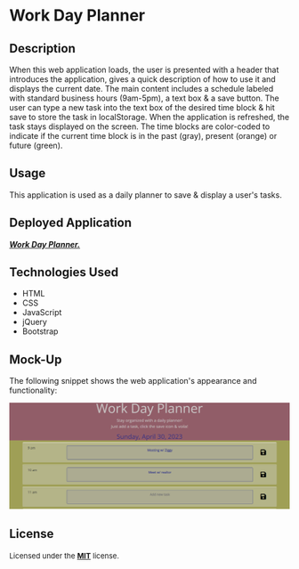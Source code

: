 # Work Day Planner

## Description

When this web application loads, the user is presented with a header that introduces the application, gives a quick description of how to use it and displays the current date. The main content includes a schedule labeled with standard business hours (9am-5pm), a text box & a save button. The user can type a new task into the text box of the desired time block & hit save to store the task in localStorage. When the application is refreshed, the task stays displayed on the screen. The time blocks are color-coded to indicate if the current time block is in the past (gray), present (orange) or future (green).

## Usage

This application is used as a daily planner to save & display a user's tasks.

## Deployed Application
<a href="https://techmack92.github.io/work-day-planner/">***Work Day Planner.***</a>

## Technologies Used
+ HTML
+ CSS
+ JavaScript
+ jQuery
+ Bootstrap


## Mock-Up

The following snippet shows the web application's appearance and functionality:

![Screenshot of planner.](./assets/images/planner.png)

## License

<font size="2"> Licensed under the <a href="https://github.com/techmack92/work-day-planner/main/LICENSE"> **MIT**</a> license.</font>
